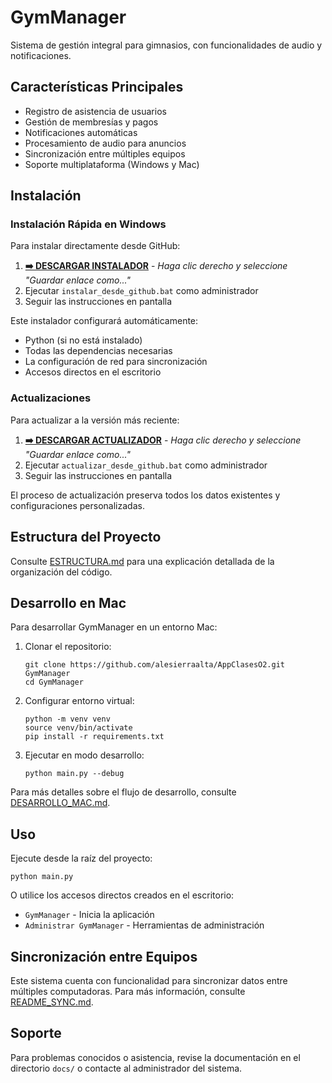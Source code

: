 # GymManager

Sistema de gestión integral para gimnasios, con funcionalidades de audio y notificaciones.

## Características Principales

- Registro de asistencia de usuarios
- Gestión de membresías y pagos
- Notificaciones automáticas
- Procesamiento de audio para anuncios
- Sincronización entre múltiples equipos
- Soporte multiplataforma (Windows y Mac)

## Instalación

### Instalación Rápida en Windows

Para instalar directamente desde GitHub:

1. **[➡️ DESCARGAR INSTALADOR](https://raw.githubusercontent.com/alesierraalta/AppClasesO2/main/scripts/windows/instalar_desde_github.bat)** - *Haga clic derecho y seleccione "Guardar enlace como..."*
2. Ejecutar `instalar_desde_github.bat` como administrador
3. Seguir las instrucciones en pantalla

Este instalador configurará automáticamente:
- Python (si no está instalado)
- Todas las dependencias necesarias
- La configuración de red para sincronización
- Accesos directos en el escritorio

### Actualizaciones

Para actualizar a la versión más reciente:

1. **[➡️ DESCARGAR ACTUALIZADOR](https://raw.githubusercontent.com/alesierraalta/AppClasesO2/main/scripts/windows/actualizar_desde_github.bat)** - *Haga clic derecho y seleccione "Guardar enlace como..."*
2. Ejecutar `actualizar_desde_github.bat` como administrador
3. Seguir las instrucciones en pantalla

El proceso de actualización preserva todos los datos existentes y configuraciones personalizadas.

## Estructura del Proyecto

Consulte [ESTRUCTURA.md](ESTRUCTURA.md) para una explicación detallada de la organización del código.

## Desarrollo en Mac

Para desarrollar GymManager en un entorno Mac:

1. Clonar el repositorio:
   ```
   git clone https://github.com/alesierraalta/AppClasesO2.git GymManager
   cd GymManager
   ```

2. Configurar entorno virtual:
   ```
   python -m venv venv
   source venv/bin/activate
   pip install -r requirements.txt
   ```

3. Ejecutar en modo desarrollo:
   ```
   python main.py --debug
   ```

Para más detalles sobre el flujo de desarrollo, consulte [DESARROLLO_MAC.md](docs/DESARROLLO_MAC.md).

## Uso

Ejecute desde la raíz del proyecto:

```
python main.py
```

O utilice los accesos directos creados en el escritorio:
- `GymManager` - Inicia la aplicación
- `Administrar GymManager` - Herramientas de administración

## Sincronización entre Equipos

Este sistema cuenta con funcionalidad para sincronizar datos entre múltiples computadoras. 
Para más información, consulte [README_SYNC.md](docs/README_SYNC.md).

## Soporte

Para problemas conocidos o asistencia, revise la documentación en el directorio `docs/` o
contacte al administrador del sistema. 